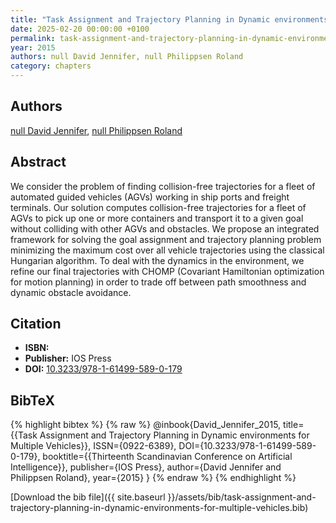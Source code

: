 ```yaml
---
title: "Task Assignment and Trajectory Planning in Dynamic environments for Multiple Vehicles"
date: 2025-02-20 00:00:00 +0100
permalink: task-assignment-and-trajectory-planning-in-dynamic-environments-for-multiple-vehicles
year: 2015
authors: null David Jennifer, null Philippsen Roland
category: chapters
---
```

 
## Authors
[null David Jennifer](authors/david-jennifer), [null Philippsen Roland](authors/philippsen-roland)
 
## Abstract
We consider the problem of finding collision-free trajectories for a fleet of automated guided vehicles (AGVs) working in ship ports and freight terminals. Our solution computes collision-free trajectories for a fleet of AGVs to pick up one or more containers and transport it to a given goal without colliding with other AGVs and obstacles. We propose an integrated framework for solving the goal assignment and trajectory planning problem minimizing the maximum cost over all vehicle trajectories using the classical Hungarian algorithm. To deal with the dynamics in the environment, we refine our final trajectories with CHOMP (Covariant Hamiltonian optimization for motion planning) in order to trade off between path smoothness and dynamic obstacle avoidance.
 
## Citation
- **ISBN:** 
- **Publisher:** IOS Press
- **DOI:** [10.3233/978-1-61499-589-0-179](https://doi.org/10.3233/978-1-61499-589-0-179)
 
## BibTeX
{% highlight bibtex %}
{% raw %}
@inbook{David_Jennifer_2015,
  title={{Task Assignment and Trajectory Planning in Dynamic environments for Multiple Vehicles}},
  ISSN={0922-6389},
  DOI={10.3233/978-1-61499-589-0-179},
  booktitle={{Thirteenth Scandinavian Conference on Artificial Intelligence}},
  publisher={IOS Press},
  author={David Jennifer and Philippsen Roland},
  year={2015}
}
{% endraw %}
{% endhighlight %}
 
[Download the bib file]({{ site.baseurl }}/assets/bib/task-assignment-and-trajectory-planning-in-dynamic-environments-for-multiple-vehicles.bib)
 
